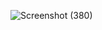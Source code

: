 ![Screenshot (380)](https://github.com/JUMAIL-WM/ANJ-Mobile-Shop-Website/assets/114874696/81edee4b-636c-4bb9-b7eb-9176b44cdaa0)
